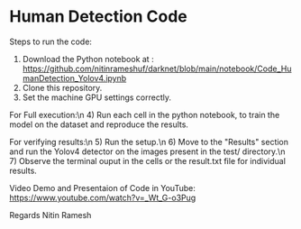 # Human Detection Code

Steps to run the code:
1) Download the Python notebook at : 
   https://github.com/nitinrameshuf/darknet/blob/main/notebook/Code_HumanDetection_Yolov4.ipynb
3) Clone this repository.
4) Set the machine GPU settings correctly.

For Full execution:\n
4) Run each cell in the python notebook, to train the model on the dataset and reproduce the results.

For verifying results:\n
5) Run the setup.\n
6) Move to the "Results" section and run the Yolov4 detector on the images present in the test/ directory.\n
7) Observe the terminal ouput in the cells or the result.txt file for individual results.

Video Demo and Presentaion of Code in YouTube:
https://www.youtube.com/watch?v=_Wt_G-o3Pug

Regards
Nitin Ramesh
